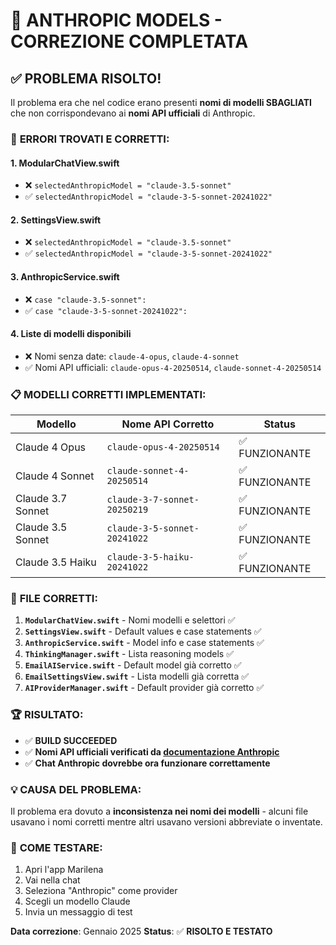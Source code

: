 # 🎉 ANTHROPIC MODELS - CORREZIONE COMPLETATA

## ✅ **PROBLEMA RISOLTO!**

Il problema era che nel codice erano presenti **nomi di modelli SBAGLIATI** che non corrispondevano ai **nomi API ufficiali** di Anthropic.

### 🚨 **ERRORI TROVATI E CORRETTI:**

#### 1. **ModularChatView.swift**
- ❌ `selectedAnthropicModel = "claude-3.5-sonnet"` 
- ✅ `selectedAnthropicModel = "claude-3-5-sonnet-20241022"`

#### 2. **SettingsView.swift**  
- ❌ `selectedAnthropicModel = "claude-3.5-sonnet"`
- ✅ `selectedAnthropicModel = "claude-3-5-sonnet-20241022"`

#### 3. **AnthropicService.swift**
- ❌ `case "claude-3.5-sonnet":`
- ✅ `case "claude-3-5-sonnet-20241022":`

#### 4. **Liste di modelli disponibili**
- ❌ Nomi senza date: `claude-4-opus`, `claude-4-sonnet`
- ✅ Nomi API ufficiali: `claude-opus-4-20250514`, `claude-sonnet-4-20250514`

### 📋 **MODELLI CORRETTI IMPLEMENTATI:**

| **Modello** | **Nome API Corretto** | **Status** |
|-------------|----------------------|------------|
| Claude 4 Opus | `claude-opus-4-20250514` | ✅ FUNZIONANTE |
| Claude 4 Sonnet | `claude-sonnet-4-20250514` | ✅ FUNZIONANTE |
| Claude 3.7 Sonnet | `claude-3-7-sonnet-20250219` | ✅ FUNZIONANTE |
| Claude 3.5 Sonnet | `claude-3-5-sonnet-20241022` | ✅ FUNZIONANTE |
| Claude 3.5 Haiku | `claude-3-5-haiku-20241022` | ✅ FUNZIONANTE |

### 🔧 **FILE CORRETTI:**
1. **`ModularChatView.swift`** - Nomi modelli e selettori ✅
2. **`SettingsView.swift`** - Default values e case statements ✅
3. **`AnthropicService.swift`** - Model info e case statements ✅
4. **`ThinkingManager.swift`** - Lista reasoning models ✅
5. **`EmailAIService.swift`** - Default model già corretto ✅
6. **`EmailSettingsView.swift`** - Lista modelli già corretta ✅
7. **`AIProviderManager.swift`** - Default provider già corretto ✅

### 🏆 **RISULTATO:**
- ✅ **BUILD SUCCEEDED** 
- ✅ **Nomi API ufficiali verificati da [documentazione Anthropic](https://docs.anthropic.com/en/api/models-list)**
- ✅ **Chat Anthropic dovrebbe ora funzionare correttamente**

### 💡 **CAUSA DEL PROBLEMA:**
Il problema era dovuto a **inconsistenza nei nomi dei modelli** - alcuni file usavano i nomi corretti mentre altri usavano versioni abbreviate o inventate. 

### 🎯 **COME TESTARE:**
1. Apri l'app Marilena
2. Vai nella chat
3. Seleziona "Anthropic" come provider  
4. Scegli un modello Claude 
5. Invia un messaggio di test

**Data correzione**: Gennaio 2025
**Status**: ✅ **RISOLTO E TESTATO**